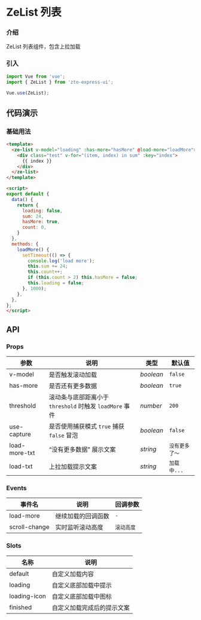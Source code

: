 # ZeList 列表

### 介绍

ZeList 列表组件，包含上拉加载

### 引入

```js
import Vue from 'vue';
import { ZeList } from 'zto-express-ui';

Vue.use(ZeList);
```

## 代码演示

### 基础用法

```html
<template>
  <ze-list v-model="loading" :has-more="hasMore" @load-more="loadMore">
    <div class="test" v-for="(item, index) in sum" :key="index">
      {{ index }}
    </div>
  </ze-list>
</template>

<script>
export default {
  data() {
    return {
      loading: false,
      sum: 24,
      hasMore: true,
      count: 0,
    }
  },
  methods: {
    loadMore() {
      setTimeout(() => {
        console.log('load more');
        this.sum += 24;
        this.count++;
        if (this.count > 2) this.hasMore = false;
        this.loading = false;
      }, 1000);
    },
  },
};
</script>

```

## API

### Props

| 参数          | 说明     | 类型     | 默认值    |
| ------------- | -------- | -------- | --------- |
| v-model       | 是否触发滚动加载  | _boolean_ | `false` |
| has-more     | 是否还有更多数据  | _boolean_ | `true` |
| threshold     | 滚动条与底部距离小于 `threshold` 时触发 `loadMore` 事件   | _number_ | `200` |
| use-capture  | 是否使用捕获模式 `true` 捕获 `false` 冒泡   | _boolean_ | `false` |
| load-more-txt | “没有更多数据” 展示文案    | _string_ | `没有更多了～` |
| load-txt  | 上拉加载提示文案     | _string_ | `加载中...` |

### Events

| 事件名           | 说明     | 回调参数   |
| ------------- | -------- | -------- |
| load-more           | 继续加载的回调函数  | `-` |
| scroll-change            | 实时监听滚动高度   | `滚动高度` |

### Slots

| 名称    | 说明     |
| ------- | -------- |
| default | 自定义加载内容 |
| loading | 自定义底部加载中提示 |
| loading-icon | 自定义底部加载中图标 |
| finished | 自定义加载完成后的提示文案 |
